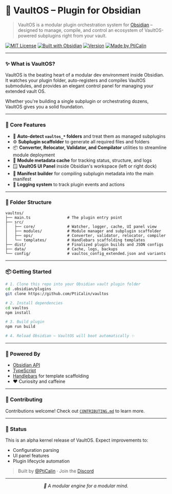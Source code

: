 # 🧠 VaultOS – Plugin for Obsidian

> VaultOS is a modular plugin orchestration system for [Obsidian](https://obsidian.md) – designed to manage, compile, and control an ecosystem of VaultOS-powered subplugins right from your vault.

[![MIT License](https://img.shields.io/badge/License-MIT-green?style=flat-square)](./LICENSE)
[![Built with Obsidian](https://img.shields.io/badge/Built%20With-Obsidian-blueviolet?style=flat-square)](https://obsidian.md)
[![Version](https://img.shields.io/badge/version-0.1.0-blue?style=flat-square)](./manifest.json)
[![Made by PtiCalin](https://img.shields.io/badge/Made%20by-PtiCalin-8a2be2?style=flat-square)](https://github.com/PtiCalin)

---

### ✨ What is VaultOS?

VaultOS is the beating heart of a modular dev environment inside Obsidian. It watches your plugin folder, auto-registers and compiles VaultOS submodules, and provides an elegant control panel for managing your extended vault OS.

Whether you're building a single subplugin or orchestrating dozens, VaultOS gives you a solid foundation.

---

### 🔧 Core Features

- 🧩 **Auto-detect `vaultos_*` folders** and treat them as managed subplugins
- ⚙️ **Subplugin scaffolder** to generate all required files and folders
- 📦 **Converter, Relocator, Validator, and Compilator** utilities to streamline module deployment
- 💾 **Module metadata cache** for tracking status, structure, and logs
- 🪟 **VaultOS UI Panel** inside Obsidian's workspace (left or right dock)
- 📁 **Manifest builder** for compiling subplugin metadata into the main manifest
- 📑 **Logging system** to track plugin events and actions

---

### 📁 Folder Structure

```
vaultos/
├── main.ts                # The plugin entry point
├── src/
│   ├── core/              # Watcher, logger, cache, UI panel view
│   ├── modules/           # Module manager and subplugin scaffolder
│   ├── ops/               # Converter, validator, relocator, compiler
│   └── templates/         # Handlebars scaffolding templates
├── dist/                  # Finalized plugin builds and JSON configs
├── data/                  # Cache, logs, backups
└── config/                # vaultos_config_extended.json and variants
```

---

### 📦 Getting Started

```bash
# 1. Clone this repo into your Obsidian vault plugin folder
cd .obsidian/plugins
git clone https://github.com/PtiCalin/vaultos

# 2. Install dependencies
cd vaultos
npm install

# 3. Build plugin
npm run build

# 4. Reload Obsidian – VaultOS will boot automatically ✨
```

---

### 🚀 Powered By

- [Obsidian API](https://docs.obsidian.md/)
- [TypeScript](https://www.typescriptlang.org/)
- [Handlebars](https://handlebarsjs.com/) for template scaffolding
- ❤️ Curiosity and caffeine

---

### 🤝 Contributing

Contributions welcome! Check out [`CONTRIBUTING.md`](./CONTRIBUTING.md) to learn more.

---

### 🧪 Status

This is an alpha kernel release of VaultOS. Expect improvements to:
- Configuration parsing
- UI panel features
- Plugin lifecycle automation

> Built by [@PtiCalin](https://github.com/PtiCalin) · Join the [Discord](https://discord.gg/dX8ZPDrN)

---

<p align="center"><i>🌌 A modular engine for a modular mind.</i></p>
